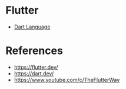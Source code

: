 # Flutter

- [Dart Language](dart.md)


# References

- https://flutter.dev/
- https://dart.dev/
- https://www.youtube.com/c/TheFlutterWay

